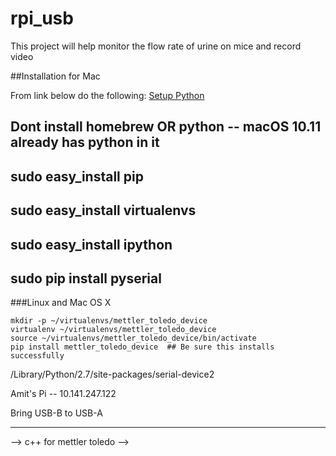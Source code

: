 # rpi_usb
This project will help monitor the flow rate of urine on mice and record video

##Installation for Mac

From link below do the following:
[Setup Python](https://github.com/janelia-pypi/python_setup)
## Dont install homebrew OR python -- macOS 10.11 already has python in it
## sudo easy_install pip
## sudo easy_install virtualenvs
## sudo easy_install ipython
## sudo pip install pyserial

###Linux and Mac OS X

```shell
mkdir -p ~/virtualenvs/mettler_toledo_device
virtualenv ~/virtualenvs/mettler_toledo_device
source ~/virtualenvs/mettler_toledo_device/bin/activate
pip install mettler_toledo_device  ## Be sure this installs successfully
```

/Library/Python/2.7/site-packages/serial-device2

Amit's Pi -- 10.141.247.122

Bring USB-B to USB-A

------
--> c++ for mettler toledo
--> 

